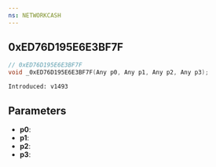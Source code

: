 ```yaml
---
ns: NETWORKCASH
---
```

## 0xED76D195E6E3BF7F

```c
// 0xED76D195E6E3BF7F
void _0xED76D195E6E3BF7F(Any p0, Any p1, Any p2, Any p3);
```

```
Introduced: v1493
```

## Parameters
* **p0**:
* **p1**:
* **p2**:
* **p3**:

